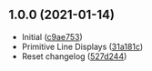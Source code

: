 ## 1.0.0 (2021-01-14)

* Initial ([c9ae753](https://github.com/shishome/fractal/commit/c9ae753))
* Primitive Line Displays ([31a181c](https://github.com/shishome/fractal/commit/31a181c))
* Reset changelog ([527d244](https://github.com/shishome/fractal/commit/527d244))



